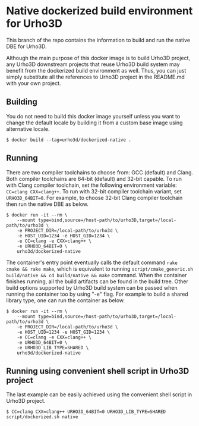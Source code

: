 <!--
  Copyright (c) 2018-2020 Yao Wei Tjong. All rights reserved.

  Permission is hereby granted, free of charge, to any person obtaining a copy
  of this software and associated documentation files (the "Software"), to deal
  in the Software without restriction, including without limitation the rights
  to use, copy, modify, merge, publish, distribute, sublicense, and/or sell
  copies of the Software, and to permit persons to whom the Software is
  furnished to do so, subject to the following conditions:

  The above copyright notice and this permission notice shall be included in
  all copies or substantial portions of the Software.

  THE SOFTWARE IS PROVIDED "AS IS", WITHOUT WARRANTY OF ANY KIND, EXPRESS OR
  IMPLIED, INCLUDING BUT NOT LIMITED TO THE WARRANTIES OF MERCHANTABILITY,
  FITNESS FOR A PARTICULAR PURPOSE AND NONINFRINGEMENT. IN NO EVENT SHALL THE
  AUTHORS OR COPYRIGHT HOLDERS BE LIABLE FOR ANY CLAIM, DAMAGES OR OTHER
  LIABILITY, WHETHER IN AN ACTION OF CONTRACT, TORT OR OTHERWISE, ARISING FROM,
  OUT OF OR IN CONNECTION WITH THE SOFTWARE OR THE USE OR OTHER DEALINGS IN
  THE SOFTWARE.
-->

# Native dockerized build environment for Urho3D

This branch of the repo contains the information to build and run the native DBE
for Urho3D.

Although the main purpose of this docker image is to build Urho3D project, any
Urho3D downstream projects that reuse Urho3D build system may benefit from the
dockerized build environment as well. Thus, you can just simply substitute all the
references to Urho3D project in the README.md with your own project.

## Building

You do not need to build this docker image yourself unless you want to change the
default locale by building it from a custom base image using alternative locale. 

```
$ docker build --tag=urho3d/dockerized-native .
```

## Running

There are two compiler toolchains to choose from: GCC (default) and Clang. Both
compiler toolchains are 64-bit (default) and 32-bit capable. To run with Clang
compiler toolchain, set the following environment variable: `CC=clang CXX=clang++`.
To run with 32-bit compiler toolchain variant, set `URHO3D_64BIT=0`. For example,
to choose 32-bit Clang compiler toolchain then run the native DBE as below.

```
$ docker run -it --rm \
    --mount type=bind,source=/host-path/to/urho3D,target=/local-path/to/urho3d \
    -e PROJECT_DIR=/local-path/to/urho3d \
    -e HOST_UID=1234 -e HOST_GID=1234 \
    -e CC=clang -e CXX=clang++ \
    -e URHO3D_64BIT=0 \
    urho3d/dockerized-native
```

The container's entry point eventually calls the default command `rake cmake &&
rake make`, which is equivalent to running `script/cmake_generic.sh build/native
&& cd build/native && make` command. When the container finishes running, all the
build artifacts can be found in the build tree. Other build options supported by
Urho3D build system can be passed when running the container too by using "-e"
flag. For example to build a shared library type, one can run the container as
below.

```
$ docker run -it --rm \
    --mount type=bind,source=/host-path/to/urho3D,target=/local-path/to/urho3d \
    -e PROJECT_DIR=/local-path/to/urho3d \
    -e HOST_UID=1234 -e HOST_GID=1234 \
    -e CC=clang -e CXX=clang++ \
    -e URHO3D_64BIT=0 \
    -e URHO3D_LIB_TYPE=SHARED \
    urho3d/dockerized-native
```

## Running using convenient shell script in Urho3D project

The last example can be easily achieved using the convenient shell script in
Urho3D project.

```
$ CC=clang CXX=clang++ URHO3D_64BIT=0 URHO3D_LIB_TYPE=SHARED script/dockerized.sh native
```
